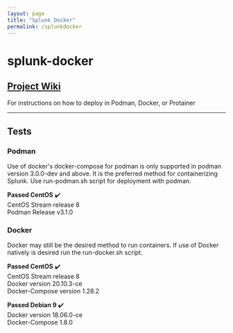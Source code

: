 ```yaml
---
layout: page
title: "Splunk Docker"
permalink: /splunkdocker
---
```


# splunk-docker


## [Project Wiki](../../wiki)
For instructions on how to deploy in Podman, Docker, or Protainer

-------------------

## Tests
### Podman
Use of docker's docker-compose for podman is only supported in podman version 3.0.0-dev and above. It is the preferred method for containerizing Splunk. Use run-podman.sh script for deployment with podman.

**Passed CentOS** ✔️ </br>
CentOS Stream release 8</br>
Podman Release v3.1.0</br>

### Docker
Docker may still be the desired method to run containers. If use of Docker natively is desired run the run-docker.sh script.

**Passed CentOS** ✔️</br>
CentOS Stream release 8</br>
Docker version 20.10.3-ce</br>
Docker-Compose version 1.28.2</br>

**Passed Debian 9** ✔️</br>
Docker version 18.06.0-ce</br>
Docker-Compose 1.8.0</br>
